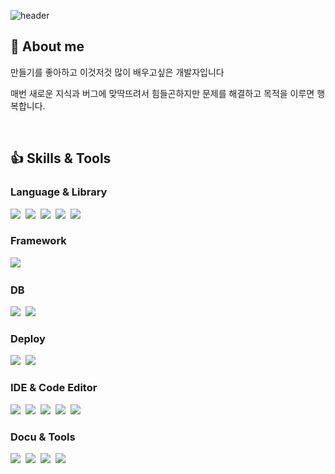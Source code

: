 <!--
## Hi there 👋

**GomDiing/gomdiing** is a ✨ _special_ ✨ repository because its `README.md` (this file) appears on your GitHub profile.

Here are some ideas to get you started:

- 🔭 I’m currently working on ...
- 🌱 I’m currently learning ...
- 👯 I’m looking to collaborate on ...
- 🤔 I’m looking for help with ...
- 💬 Ask me about ...
- 📫 How to reach me: ...
- 😄 Pronouns: ...
- ⚡ Fun fact: ...
-->

![header](https://capsule-render.vercel.app/api?type=rounded&color=auto&customColorList=3&height=300&section=header&text=Gomdiing's%20GIT&fontSize=90&theme=dark)

## 🙋 About me

만들기를 좋아하고 이것저것 많이 배우고싶은 개발자입니다

매번 새로운 지식과 버그에 맞딱뜨려서 힘들곤하지만 문제를 해결하고 목적을 이루면 행복합니다.

<br/>

## 👍 Skills & Tools
<!--내용 부분-->
### Language & Library
<div align="left">
  <img src="https://img.shields.io/badge/Java-007396?style=for-the-badge&logo=OpenJDK&logoColor=white" />&nbsp
  <img src="https://img.shields.io/badge/Python-3776AB?style=for-the-badge&logo=Python&logoColor=white" />&nbsp
  <img src="https://img.shields.io/badge/HTML5-E34F26?style=for-the-badge&logo=HTML5&logoColor=white" />&nbsp
  <img src="https://img.shields.io/badge/CSS3-1572B6?style=for-the-badge&logo=CSS3&logoColor=white" />&nbsp
  <img src="https://img.shields.io/badge/selenium-43B02A?style=for-the-badge&logo=selenium&logoColor=white" />&nbsp
</div>

### Framework
<div align="left">
  <img src="https://img.shields.io/badge/Spring Boot-6DB33F?style=for-the-badge&logo=spring boot&labelColor=white" />&nbsp
</div>

### DB
<div align="left">
  <img src="https://img.shields.io/badge/MySQL-4479A1?style=for-the-badge&logo=MySQL&logoColor=white"/>&nbsp
  <img src="https://img.shields.io/badge/MariaDB-003545?style=for-the-badge&logo=MariaDB&logoColor=white"/>&nbsp
</div>

### Deploy
<div align="left">
  <img src="https://img.shields.io/badge/Docker-2496ED?style=for-the-badge&logo=Docker&logoColor=white"/>&nbsp
  <img src="https://img.shields.io/badge/AWS-232F3E?style=for-the-badge&logo=Amazon Web Services&logoColor=white"/>&nbsp
</div>

### IDE & Code Editor
<div align="left">
  <img src="https://img.shields.io/badge/IntelliJ-000000?style=for-the-badge&logo=IntelliJ IDEA&logoColor=white"/>&nbsp
  <img src="https://img.shields.io/badge/Eclipse-2C2255?style=for-the-badge&logo=Eclipse IDE&logoColor=white" />&nbsp
  <img src="https://img.shields.io/badge/Visual Studio Code-51A6EC?style=for-the-badge&logoColor=white" />&nbsp
  <img src="https://img.shields.io/badge/PyCharm-000000?style=for-the-badge&logo=PyCharm&logoColor=white"/>&nbsp
  <img src="https://img.shields.io/badge/WebStorm-000000?style=for-the-badge&logo=WebStorm&logoColor=white"/>&nbsp
</div>

### Docu & Tools
<div align="left">
  <img src="https://img.shields.io/badge/Git-F05032?style=for-the-badge&logo=Git&logoColor=white"/>&nbsp
  <img src="https://img.shields.io/badge/Notion-000000?style=for-the-badge&logo=Notion&logoColor=white" />&nbsp
  <img src="https://img.shields.io/badge/Obsidian-7C3AED?style=for-the-badge&logo=Obsidian&logoColor=white"/>&nbsp
  <img src="https://img.shields.io/badge/Sourcetree-0052CC?style=for-the-badge&logo=Sourcetree&logoColor=white"/>&nbsp
</div>
